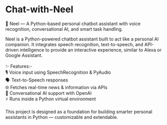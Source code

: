 # Chat-with-Neel
🤖 Neel — A Python-based personal chatbot assistant with voice recognition, conversational AI, and smart task handling.
<br>

Neel is a Python-powered chatbot assistant built to act like a personal AI companion. It integrates speech recognition, text-to-speech, and API-driven intelligence to provide an interactive experience, similar to Alexa or Google Assistant.
<br>
<br>
✨ Features:-
<br>
🎙️ Voice input using SpeechRecognition & PyAudio
<br>
🗣️ Text-to-Speech responses
<br>
🌐 Fetches real-time news & information via APIs
<br>
💬 Conversational AI support with OpenAI
<br>
⚡ Runs inside a Python virtual environment
<br>
<br>
This project is designed as a foundation for building smarter personal assistants in Python — customizable and extendable.
